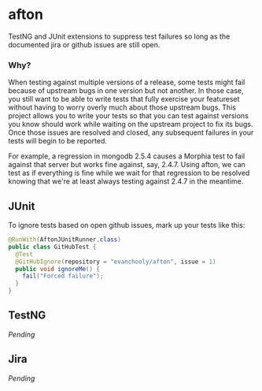 afton
=====

TestNG and JUnit extensions to suppress test failures so long as the documented jira or github issues are still open.

### Why?
When testing against multiple versions of a release, some tests might fail because of upstream bugs in one version but not 
another.  In those case, you still want to be able to write tests that fully exercise your featureset without having
to worry overly much about those upstream bugs.  This project allows you to write your tests so that you can test against
versions you know should work while waiting on the upstream project to fix its bugs.  Once those issues are resolved and
closed, any subsequent failures in your tests will begin to be reported.

For example, a regression in mongodb 2.5.4 causes a Morphia test to fail against that server but works fine against, say,
2.4.7.  Using afton, we can test as if everything is fine while we wait for that regression to be resolved knowing that
we're at least always testing against 2.4.7 in the meantime.

JUnit
-----

To ignore tests based on open github issues, mark up your tests like this:

```java
@RunWith(AftonJUnitRunner.class)
public class GitHubTest {
  @Test
  @GitHubIgnore(repository = "evanchooly/afton", issue = 1)
  public void ignoreMe() {
    fail("Forced failure");
  }
}
```

TestNG
------

_Pending_


Jira
------

_Pending_
